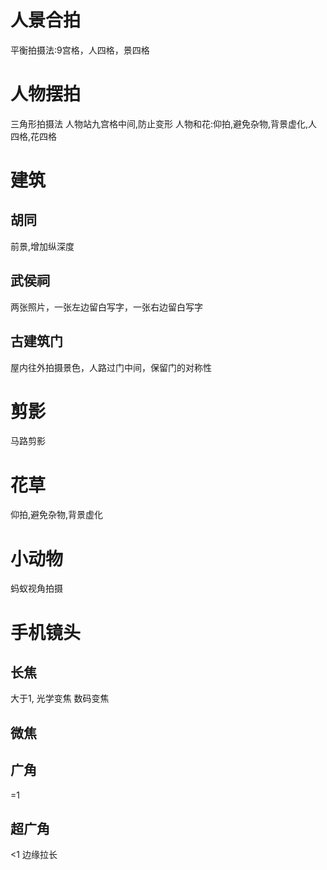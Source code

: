 # 人景合拍
平衡拍摄法:9宫格，人四格，景四格

# 人物摆拍
三角形拍摄法
人物站九宫格中间,防止变形
人物和花:仰拍,避免杂物,背景虚化,人四格,花四格
# 建筑
## 胡同
前景,增加纵深度

## 武侯祠
两张照片，一张左边留白写字，一张右边留白写字

## 古建筑门
屋内往外拍摄景色，人路过门中间，保留门的对称性


# 剪影
马路剪影

# 花草
仰拍,避免杂物,背景虚化

# 小动物
蚂蚁视角拍摄



# 手机镜头
## 长焦
 大于1,
光学变焦
数码变焦

## 微焦
## 广角
=1
## 超广角
<1
边缘拉长
